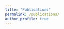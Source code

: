 ```yaml
---
title: "Publications"
permalink: /publications/
author_profile: true
---
```

<script src="https://bibbase.org/show?bib=https%3A%2F%2Fbibbase.org%2Fnetwork%2Ffiles%2FYuDNYqWAhzkSjqYQ9&noBootstrap=1&jsonp=1"></script>